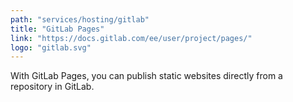 ```yaml
---
path: "services/hosting/gitlab"
title: "GitLab Pages"
link: "https://docs.gitlab.com/ee/user/project/pages/"
logo: "gitlab.svg"
---
```


With GitLab Pages, you can publish static websites directly from a repository in GitLab.